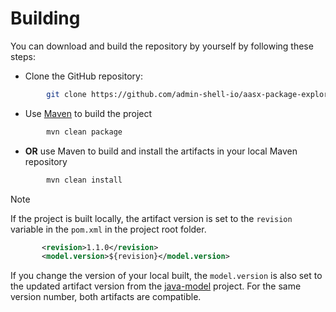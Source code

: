 # Building

You can download and build the repository by yourself by following these steps:

- Clone the GitHub repository:

```sh
        git clone https://github.com/admin-shell-io/aasx-package-explorer
```

- Use [Maven](https://maven.apache.org/) to build the project
```sh
        mvn clean package
```

- **OR** use Maven to build and install the artifacts in your local Maven repository
```sh
        mvn clean install
```

> [!NOTE]
>
> If the project is built locally, the artifact version is set to the `revision` variable in the `pom.xml` in the project root folder. 
> ```xml
>        <revision>1.1.0</revision>
>        <model.version>${revision}</model.version>
> ```
> If you change the version of your local built, the `model.version` is also set to the updated artifact version from the [java-model](https://github.com/admin-shell-io/java-model) project. For the same version number, both artifacts are compatible.
